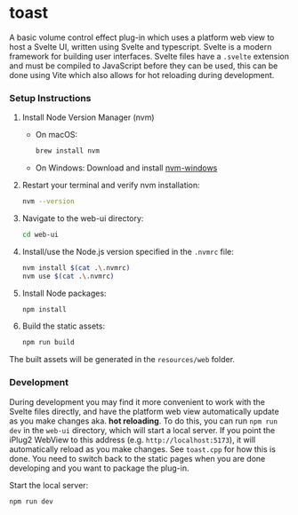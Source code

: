 # toast
A basic volume control effect plug-in which uses a platform web view to host a Svelte UI, written using Svelte and typescript.
Svelte is a modern framework for building user interfaces. Svelte files have a `.svelte` extension and must be compiled to JavaScript before they can be used, this can be done using Vite which also allows for hot reloading during development.

### Setup Instructions

1. Install Node Version Manager (nvm)
   - On macOS:
     ```bash
     brew install nvm
     ```
   - On Windows:
     Download and install [nvm-windows](https://github.com/coreybutler/nvm-windows/releases)

2. Restart your terminal and verify nvm installation:
   ```bash
   nvm --version
   ```

3. Navigate to the web-ui directory:
    ```bash
    cd web-ui
    ```

4. Install/use the Node.js version specified in the `.nvmrc` file:
   ```bash
   nvm install $(cat .\.nvmrc)
   nvm use $(cat .\.nvmrc)
   ```

5. Install Node packages:
   ```bash
   npm install
   ```

6. Build the static assets:
   ```bash
   npm run build
   ```

The built assets will be generated in the `resources/web` folder.

### Development

During development you may find it more convenient to work with the Svelte files directly, and have the platform web view automatically update as you make changes aka. **hot reloading**. To do this, you can run `npm run dev` in the `web-ui` directory, which will start a local server. If you point the iPlug2 WebView to this address (e.g. `http://localhost:5173`), it will automatically reload as you make changes. See `toast.cpp` for how this is done. You need to switch back to the static pages when you are done developing and you want to package the plug-in.

Start the local server:
   ```bash
   npm run dev
   ```
